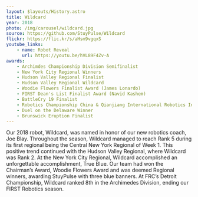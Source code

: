 ```yaml
---
layout: $layouts/History.astro
title: Wildcard
year: 2018
photo: /img/carousel/wildcard.jpg 
source: https://github.com/StuyPulse/Wildcard
flickr: https://flic.kr/s/aHsm9vgqxS
youtube_links:
    - name: Robot Reveal
      url: https://youtu.be/hVL89F4Zv-A
awards:
    - Archimdes Championship Division Semifinalist
    - New York City Regional Winners
    - Hudson Valley Regional Finalist
    - Hudson Valley Regional Wildcard
    - Woodie Flowers Finalist Award (James Lonardo)
    - FIRST Dean's List Finalist Award (Navid Kashem)
    - BattleCry 19 Finalist
    - Robotics Championship China & Qianjiang International Robotics Invitational Winner
    - Duel on the Delaware Winner
    - Brunswick Eruption Finalist
---
```

Our 2018 robot, Wildcard, was named in honor of our new robotics coach, Joe Blay. Throughout the season, Wildcard managed to reach Rank 5 during its first regional being the Central New York Regional of Week 1. This positive trend continued with the Hudson Valley Regional, where Wildcard was Rank 2. At the New York City Regional, Wildcard accomplished an unforgettable accomplishment, True Blue. Our team had won the Chairman’s Award, Woodie Flowers Award and was deemed Regional winners, awarding StuyPulse with three blue banners. At FRC’s Detroit Championship, Wildcard ranked 8th in the Archimedes Division, ending our FIRST Robotics season.
